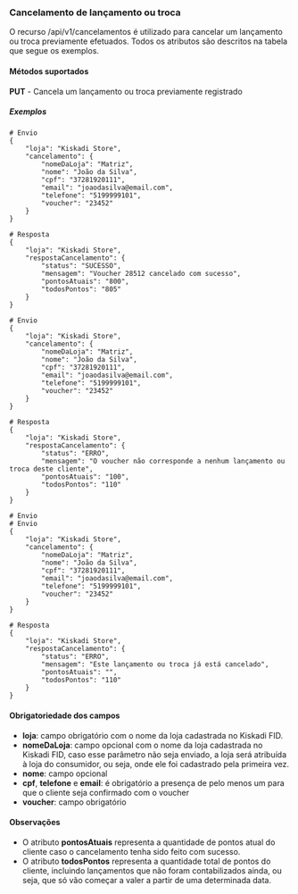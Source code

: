 ### Cancelamento de lançamento ou troca
O recurso /api/v1/cancelamentos é utilizado para cancelar um lançamento ou troca previamente efetuados. Todos os atributos são descritos na tabela que segue os exemplos.

#### Métodos suportados
**PUT** - Cancela um lançamento ou troca previamente registrado

##### Exemplos
```
# Envio
{
    "loja": "Kiskadi Store",
    "cancelamento": {
        "nomeDaLoja": "Matriz",
        "nome": "João da Silva",
        "cpf": "37281920111",
        "email": "joaodasilva@email.com",
        "telefone": "5199999101",
        "voucher": "23452"
    }
}

# Resposta
{
    "loja": "Kiskadi Store",
    "respostaCancelamento": {
        "status": "SUCESSO",
        "mensagem": "Voucher 28512 cancelado com sucesso",
        "pontosAtuais": "800",
        "todosPontos": "805"
    }
}
```

```
# Envio
{
    "loja": "Kiskadi Store",
    "cancelamento": {
        "nomeDaLoja": "Matriz",
        "nome": "João da Silva",
        "cpf": "37281920111",
        "email": "joaodasilva@email.com",
        "telefone": "5199999101",
        "voucher": "23452"
    }
}

# Resposta
{
    "loja": "Kiskadi Store",
    "respostaCancelamento": {
        "status": "ERRO",
        "mensagem": "O voucher não corresponde a nenhum lançamento ou troca deste cliente",
        "pontosAtuais": "100",
        "todosPontos": "110"
    }
}
```

```
# Envio
# Envio
{
    "loja": "Kiskadi Store",
    "cancelamento": {
        "nomeDaLoja": "Matriz",
        "nome": "João da Silva",
        "cpf": "37281920111",
        "email": "joaodasilva@email.com",
        "telefone": "5199999101",
        "voucher": "23452"
    }
}

# Resposta
{
    "loja": "Kiskadi Store",
    "respostaCancelamento": {
        "status": "ERRO",
        "mensagem": "Este lançamento ou troca já está cancelado",
        "pontosAtuais": "",
        "todosPontos": "110"
    }
}
```

#### Obrigatoriedade dos campos
* **loja**: campo obrigatório com o nome da loja cadastrada no Kiskadi FID.
* **nomeDaLoja**: campo opcional com o nome da loja cadastrada no Kiskadi FID, caso esse parâmetro não seja enviado, a loja será atribuída à loja do consumidor, ou seja, onde ele foi cadastrado pela primeira vez.
* **nome**: campo opcional
* **cpf**, **telefone** e **email**: é obrigatório a presença de pelo menos um para que o cliente seja confirmado com o voucher
* **voucher**: campo obrigatório

#### Observações
* O atributo **pontosAtuais** representa a quantidade de pontos atual do cliente caso o cancelamento tenha sido feito com sucesso.
*  O atributo **todosPontos** representa a quantidade total de pontos do cliente, incluindo lançamentos que não foram contabilizados ainda, ou seja, que só vão começar a valer a partir de uma determinada data.